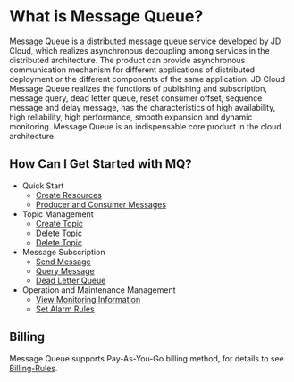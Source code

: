 # What is Message Queue?
Message Queue is a distributed message queue service developed by JD Cloud, which realizes asynchronous decoupling among services in the distributed architecture. The product can provide asynchronous communication mechanism for different applications of distributed deployment or the different components of the same application. JD Cloud Message Queue realizes the functions of publishing and subscription, message query, dead letter queue, reset consumer offset, sequence message and delay message, has the characteristics of high availability, high reliability, high performance, smooth expansion and dynamic monitoring. Message Queue is an indispensable core product in the cloud architecture.
## How Can I Get Started with MQ?
- Quick Start
	- [Create Resources](../Getting-Started/Create-Resource.md)
	- [Producer and Consumer Messages](../Getting-Started/Produce-And-Consumer-Message.md)
- Topic Management
	- [Create Topic](../Operation-Guide/Topic-Management/Create-Topic.md)
	- [Delete Topic](../Operation-Guide/Topic-Management/Subscribe.md)
	- [Delete Topic](../Operation-Guide/Topic-Management/Delete-And-Manage-Topic.md)
- Message Subscription
	- [Send Message](../Operation-Guide/Message-Management/Send-Message.md)
	- [Query Message](../Operation-Guide/Message-Management/Query-Message.md)
	- [Dead Letter Queue](../Operation-Guide/Backup/Message-Management/Dead-Letter-Queue.md)
- Operation and Maintenance Management
	- [View Monitoring Information](../Operation-Guide/Monitoring/Monitoring.md)
	- [Set Alarm Rules](../Operation-Guide/Monitoring/Alarm-Rules.md)
  
## Billing

Message Queue supports Pay-As-You-Go billing method, for details to see [Billing-Rules](https://github.com/jdcloudcom/en/blob/edit/documentation/Middleware/Message%20Queue/Pricing/Billing-Rules.md).

